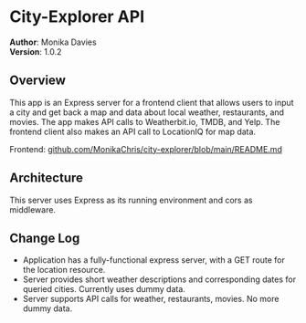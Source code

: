 # City-Explorer API

**Author**: Monika Davies\
**Version**: 1.0.2

## Overview

This app is an Express server for a frontend client that allows users to input a city and get back a map and data about local weather, restaurants, and movies. The app makes API calls to Weatherbit.io, TMDB, and Yelp. The frontend client also makes an API call to LocationIQ for map data.

Frontend: [github.com/MonikaChris/city-explorer/blob/main/README.md](https://github.com/MonikaChris/city-explorer/blob/main/README.md)

## Architecture

This server uses Express as its running environment and cors as middleware.

## Change Log

- Application has a fully-functional express server, with a GET route for the location resource.
- Server provides short weather descriptions and corresponding dates for queried cities. Currently uses dummy data.
- Server supports API calls for weather, restaurants, movies. No more dummy data.

